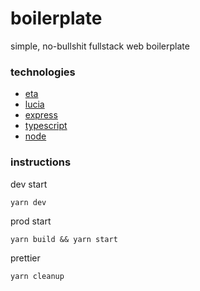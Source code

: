 # boilerplate
simple, no-bullshit fullstack web boilerplate

### technologies
- [eta](https://eta.js.org)
- [lucia](https://lucia.js.org)
- [express](https://expressjs.com)
- [typescript](https://www.typescriptlang.org/)
- [node](https://nodejs.org)

### instructions

dev start
```
yarn dev
```

prod start
```
yarn build && yarn start
```

prettier
```
yarn cleanup
```